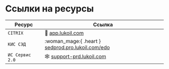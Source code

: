 # Ссылки на ресурсы

| Ресурс          | Ссылка  |
| --------------- | ------- |
| `CITRIX`        | :rocket: [app.lukoil.com](https://app.lukoil.com/logon/LogonPoint/tmindex.html) |
| `КИС СЭД`       | :woman_mage:{ .heart }  [sedprod.pro.lukoil.com/edo](https://sedprod.pro.lukoil.com/edo/#) |
| `ИС Сервис 2.0` | :spider_web: [support-prd.lukoil.com](https://support-prd.lukoil.com/dwp/app/#/catalog) |